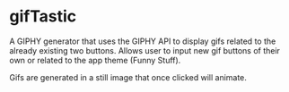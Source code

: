 # gifTastic

A GIPHY generator that uses the GIPHY API to display gifs related to the already existing two buttons. Allows user to input new gif buttons of their own or related to the app theme (Funny Stuff).

Gifs are generated in a still image that once clicked will animate.